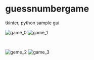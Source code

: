# guessnumbergame

tkinter, python sample gui
<br>

![game_0](https://github.com/user-attachments/assets/48dff0bb-82a2-4c40-9e9b-9c62e8cd56f7)
![game_1](https://github.com/user-attachments/assets/9f75b233-8ec8-4e39-88fe-3976881266b3)

<br>

![geme_2](https://github.com/user-attachments/assets/a909ed7e-60cd-4017-ad8c-aff8f9c99501)
![game_3](https://github.com/user-attachments/assets/2aa4816d-3c9e-4af1-93c6-01e8c78fcb9c)
